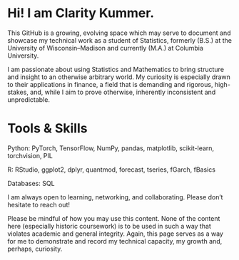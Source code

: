 # Hi! I am Clarity Kummer.

This GitHub is a growing, evolving space which may serve to document and showcase my technical work as a student of Statistics, formerly (B.S.) at the University of Wisconsin–Madison and currently (M.A.) at Columbia University.

I am passionate about using Statistics and Mathematics to bring structure and insight to an otherwise arbitrary world. My curiosity is especially drawn to their applications in finance, a field that is demanding and rigorous, high-stakes, and, while I aim to prove otherwise, inherently inconsistent and unpredictable.

# Tools & Skills

Python: PyTorch, TensorFlow, NumPy, pandas, matplotlib, scikit-learn, torchvision, PIL

R: RStudio, ggplot2, dplyr, quantmod, forecast, tseries, fGarch, fBasics

Databases: SQL


I am always open to learning, networking, and collaborating. Please don’t hesitate to reach out!

Please be mindful of how you may use this content. None of the content here (especially historic coursework) is to be used in such a way that violates academic and general integrity. Again, this page serves as a way for me to demonstrate and record my technical capacity, my growth and, perhaps, curiosity. 
